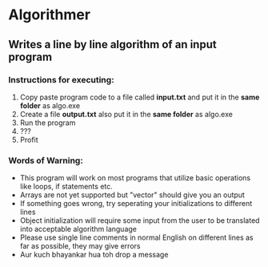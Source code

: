 # Algorithmer

## Writes a line by line algorithm of an input program

### Instructions for executing:
  1. Copy paste program code to a file called **input.txt** and put it in the **same folder** as algo.exe
  2. Create a file **output.txt** also put it in the **same folder** as algo.exe
  3. Run the program
  4. ???
  5. Profit


### Words of Warning:
 - This program will work on most programs that utilize basic operations like loops, if statements etc.  
 - Arrays are not yet supported but "vector" should give you an output
 - If something goes wrong, try seperating your initializations to different lines
 - Object initialization will require some input from the user to be translated into acceptable algorithm language
 - Please use single line comments in normal English on different lines as far as possible, they may give errors
 - Aur kuch bhayankar hua toh drop a message
